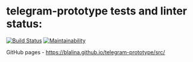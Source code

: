# telegram-prototype tests and linter status:

[![Build Status](https://github.com/blalina/telegram-prototype/workflows/status/badge.svg)](https://github.com/blalina/telegram-prototype/actions)
[![Maintainability](https://api.codeclimate.com/v1/badges/a99a88d28ad37a79dbf6/maintainability)](https://codeclimate.com/github/codeclimate/codeclimate/maintainability)

GitHub pages - https://blalina.github.io/telegram-prototype/src/
